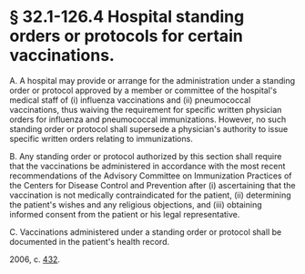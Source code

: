 # § 32.1-126.4 Hospital standing orders or protocols for certain vaccinations.

<p>A. A hospital may provide or arrange for the administration under a standing order or protocol approved by a member or committee of the hospital's medical staff of (i) influenza vaccinations and (ii) pneumococcal vaccinations, thus waiving the requirement for specific written physician orders for influenza and pneumococcal immunizations. However, no such standing order or protocol shall supersede a physician's authority to issue specific written orders relating to immunizations.</p><p>B. Any standing order or protocol authorized by this section shall require that the vaccinations be administered in accordance with the most recent recommendations of the Advisory Committee on Immunization Practices of the Centers for Disease Control and Prevention after (i) ascertaining that the vaccination is not medically contraindicated for the patient, (ii) determining the patient's wishes and any religious objections, and (iii) obtaining informed consent from the patient or his legal representative.</p><p>C. Vaccinations administered under a standing order or protocol shall be documented in the patient's health record.</p><p>2006, c. <a href='http://lis.virginia.gov/cgi-bin/legp604.exe?061+ful+CHAP0432'>432</a>.</p>